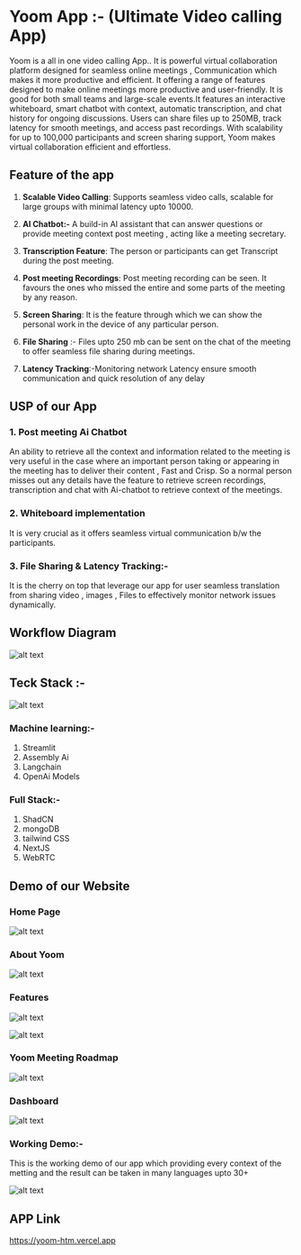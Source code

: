 # Yoom App :- (Ultimate Video calling App)

Yoom is a all in one video calling App..
 It is powerful virtual collaboration platform designed for seamless online meetings , Communication which makes it more productive and efficient. It offering a range of features designed to make online meetings more productive and user-friendly. It is good for both small teams and large-scale events.It features an interactive whiteboard, smart chatbot with context, automatic transcription, and chat history for ongoing discussions. Users can share files up to 250MB, track latency for smooth meetings, and access past recordings. With scalability for up to 100,000 participants and screen sharing support, Yoom makes virtual collaboration efficient and effortless.


## Feature of the app
1. **Scalable Video Calling**: Supports seamless video calls, scalable for large groups with minimal latency upto 10000.
2. **AI Chatbot:-** A build-in AI assistant that can answer questions or provide meeting context post meeting , acting like a meeting secretary.

3. **Transcription Feature**: The person or participants can get Transcript during the post meeting.
4. **Post meeting Recordings**: Post meeting recording  can be seen. It favours the ones who missed the entire and some parts of the meeting by any reason.
5. **Screen Sharing**: It is the feature through which we can show the personal work in the device of any particular person.
6. **File Sharing** :- Files upto 250 mb can be sent on the chat of the meeting to offer seamless file sharing during meetings.
7. **Latency Tracking**:-Monitoring network Latency ensure smooth communication and quick resolution of any delay

## USP of our App

### 1. Post meeting Ai Chatbot
An ability to retrieve all the context and information related to the meeting is very useful in the case where an important person taking or appearing in the meeting has to deliver their content , Fast and Crisp. So a normal person misses out any details  have the feature to retrieve screen recordings, transcription and chat with Ai-chatbot to retrieve context of the meetings.

### 2. Whiteboard implementation
It is very crucial as it offers seamless  virtual communication b/w the participants. 

### 3. File Sharing & Latency Tracking:-
It is the cherry on top that leverage our app for user seamless translation from sharing video , images , Files to effectively monitor network issues dynamically.

## Workflow Diagram
![alt text](assests/diagram-export-14-09-2024-16_04_15.png)


## Teck Stack :- 
![alt text](<assests/Untitled design.png>)

### Machine learning:-

1. Streamlit
2. Assembly Ai
3. Langchain
4. OpenAi Models

### Full Stack:-
1. ShadCN
2. mongoDB
3. tailwind CSS
4. NextJS
5. WebRTC

## Demo of our Website

### Home Page
![alt text](<assests/Screenshot 2024-09-15 at 9.31.40ΓÇ»AM.png>)
### About Yoom
![alt text](<assests/Screenshot 2024-09-15 at 9.31.46ΓÇ»AM.png>)

### Features
![alt text](<assests/Screenshot 2024-09-15 at 9.32.44ΓÇ»AM.png>)

![alt text](<assests/Screenshot 2024-09-15 at 9.32.54ΓÇ»AM.png>)

### Yoom Meeting Roadmap
![alt text](<assests/Screenshot 2024-09-15 at 9.33.09ΓÇ»AM.png>)

### Dashboard
![alt text](<assests/Screenshot 2024-09-15 at 9.34.57ΓÇ»AM.png>)

### Working Demo:-
This is the working demo of our app which providing every context of the metting and the result can be taken in many languages upto 30+

![alt text](<assests/Screenshot 2024-09-15 at 9.51.23ΓÇ»AM.png>)

## APP Link
https://yoom-htm.vercel.app
